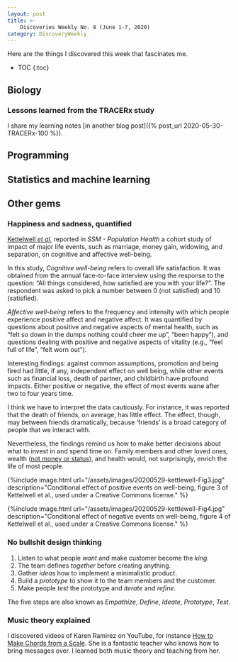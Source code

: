 ```yaml
---
layout: post
title: >-
    Discoveries Weekly No. 8 (June 1-7, 2020)
category: DiscoveryWeekly
---
```


Here are the things I discovered this week that fascinates me.

* TOC
{:toc}

## Biology

### Lessons learned from the TRACERx study

I share my learning notes [in another blog post]({% post_url
2020-05-30-TRACERx-100 %}).

## Programming

## Statistics and machine learning

## Other gems

### Happiness and sadness, quantified

[Kettelwell *et
al.*](https://www.sciencedirect.com/science/article/pii/S2352827319302204)
reported in *SSM - Population Health* a cohort study of impact of major life
events, such as marriage, money gain, widowing, and separation, on cognitive and
affective well-being.

In this study, *Cognitive well-being* refers to overall life satisfaction. It
was obtained from the annual face-to-face interview using the response to the
question: &ldquo;All things considered, how satisfied are you with your
life?&rdquo;. The respondent was asked to pick a number between 0 (not
satisfied) and 10 (satisfied).

*Affective well-being* refers to the frequency and intensity with which people
experience positive affect and negative affect. It was quantified by questions
about positive and negative aspects of mental health, such as &ldquo;felt so
down in the dumps nothing could cheer me up&rdquo;, &ldquo;been happy&rdquo;),
and questions dealing with positive and negative aspects of vitality (e.g.,
&ldquo;feel full of life&rdquo;, &ldquo;felt worn out&rdquo;).

Interesting findings: against common assumptions,
promotion and being fired had little, if any, independent effect on well being,
while other events such as financial loss, death of partner, and childbirth have
profound impacts. Either positive or negative, the effect of most events wane
after two to four years time.

I think we have to interpret the data cautiously. For instance, it was reported
that the death of friends, on average, has little effect. The effect, though,
may between friends dramatically, because &lsquo;friends&rsquo; is a broad
category of people that we interact with.

Nevertheless, the findings remind us how to make better decisions about what to
invest in and spend time on. Family members and other loved ones, wealth ([not
money or status](https://nav.al/rich)), and health would, not surprisingly,
enrich the life of most people.

{%include image.html
url="/assets/images/20200529-kettlewell-Fig3.jpg"
description="Conditional effect of positive events on well-being, figure 3 of
Kettelwell et al., used under a Creative Commons license."
%}

{%include image.html
url="/assets/images/20200529-kettlewell-Fig4.jpg"
description="Conditional effect of negative events on well-being, figure 4 of
Kettelwell et al., used under a Creative Commons license."
%}

### No bullshit design thinking

1. Listen to what people *want* and make customer become the *king*.
1. The team defines *together* before creating anything.
1. Gather *ideas* how to implement a minimalistic product.
1. Build a *prototype* to show it to the team members and the customer.
1. Make people *test* the prototype and *iterate* and *refine*.

The five steps are also known as *Empathize*, *Define*, *Ideate*, *Prototype*,
*Test*.

### Music theory explained

I discovered videos of Karen Ramirez on YouTube, for instance [How to Make Chords from a Scale](https://www.youtube.com/watch?v=rt6zDOFNAdY). She is a fantastic teacher who knows how to bring messages over. I learned both music theory and teaching from her.

